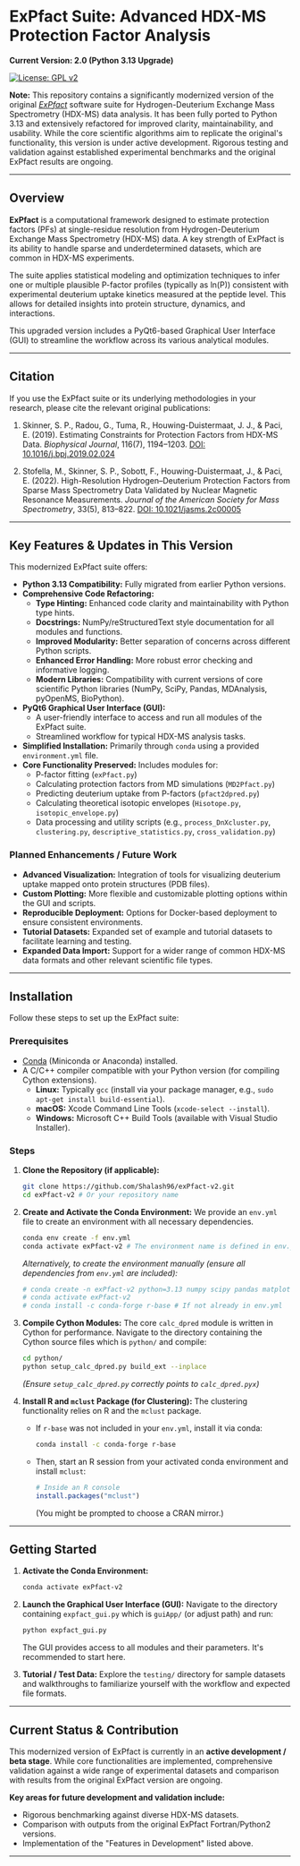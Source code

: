 # ExPfact Suite: Advanced HDX-MS Protection Factor Analysis

**Current Version: 2.0 (Python 3.13 Upgrade)**

[![License: GPL v2](https://img.shields.io/badge/License-GPL%20v2-blue.svg)](https://www.gnu.org/licenses/old-licenses/gpl-2.0.en.html)
<!-- Optional: Add build status, DOI, etc. badges here if applicable -->
<!-- e.g., [![DOI](https://zenodo.org/badge/DOI/your-zenodo-doi.svg)](https://doi.org/your-zenodo-doi) -->

**Note:** This repository contains a significantly modernized version of the original [*ExPfact*](https://github.com/pacilab/exPfact) software suite for Hydrogen-Deuterium Exchange Mass Spectrometry (HDX-MS) data analysis. It has been fully ported to Python 3.13 and extensively refactored for improved clarity, maintainability, and usability. While the core scientific algorithms aim to replicate the original's functionality, this version is under active development. Rigorous testing and validation against established experimental benchmarks and the original ExPfact results are ongoing.

---

## Overview

**ExPfact** is a computational framework designed to estimate protection factors (PFs) at single-residue resolution from Hydrogen-Deuterium Exchange Mass Spectrometry (HDX-MS) data. A key strength of ExPfact is its ability to handle sparse and underdetermined datasets, which are common in HDX-MS experiments.

The suite applies statistical modeling and optimization techniques to infer one or multiple plausible P-factor profiles (typically as ln(P)) consistent with experimental deuterium uptake kinetics measured at the peptide level. This allows for detailed insights into protein structure, dynamics, and interactions.

This upgraded version includes a PyQt6-based Graphical User Interface (GUI) to streamline the workflow across its various analytical modules.

---

## Citation

If you use the ExPfact suite or its underlying methodologies in your research, please cite the relevant original publications:

1.  Skinner, S. P., Radou, G., Tuma, R., Houwing-Duistermaat, J. J., & Paci, E. (2019). Estimating Constraints for Protection Factors from HDX-MS Data. *Biophysical Journal*, 116(7), 1194–1203.
    [DOI: 10.1016/j.bpj.2019.02.024](https://doi.org/10.1016/j.bpj.2019.02.024)

2.  Stofella, M., Skinner, S. P., Sobott, F., Houwing-Duistermaat, J., & Paci, E. (2022). High-Resolution Hydrogen–Deuterium Protection Factors from Sparse Mass Spectrometry Data Validated by Nuclear Magnetic Resonance Measurements. *Journal of the American Society for Mass Spectrometry*, 33(5), 813–822.
    [DOI: 10.1021/jasms.2c00005](https://pubs.acs.org/doi/full/10.1021/jasms.2c00005)

---

## Key Features & Updates in This Version

This modernized ExPfact suite offers:

*   **Python 3.13 Compatibility:** Fully migrated from earlier Python versions.
*   **Comprehensive Code Refactoring:**
    *   **Type Hinting:** Enhanced code clarity and maintainability with Python type hints.
    *   **Docstrings:** NumPy/reStructuredText style documentation for all modules and functions.
    *   **Improved Modularity:** Better separation of concerns across different Python scripts.
    *   **Enhanced Error Handling:** More robust error checking and informative logging.
    *   **Modern Libraries:** Compatibility with current versions of core scientific Python libraries (NumPy, SciPy, Pandas, MDAnalysis, pyOpenMS, BioPython).
*   **PyQt6 Graphical User Interface (GUI):**
    *   A user-friendly interface to access and run all modules of the ExPfact suite.
    *   Streamlined workflow for typical HDX-MS analysis tasks.
*   **Simplified Installation:** Primarily through `conda` using a provided `environment.yml` file.
*   **Core Functionality Preserved:** Includes modules for:
    *   P-factor fitting (`exPfact.py`)
    *   Calculating protection factors from MD simulations (`MD2Pfact.py`)
    *   Predicting deuterium uptake from P-factors (`pfact2dpred.py`)
    *   Calculating theoretical isotopic envelopes (`Hisotope.py`, `isotopic_envelope.py`)
    *   Data processing and utility scripts (e.g., `process_DnXcluster.py`, `clustering.py`, `descriptive_statistics.py`, `cross_validation.py`)

### Planned Enhancements / Future Work

*   **Advanced Visualization:** Integration of tools for visualizing deuterium uptake mapped onto protein structures (PDB files).
*   **Custom Plotting:** More flexible and customizable plotting options within the GUI and scripts.
*   **Reproducible Deployment:** Options for Docker-based deployment to ensure consistent environments.
*   **Tutorial Datasets:** Expanded set of example and tutorial datasets to facilitate learning and testing.
*   **Expanded Data Import:** Support for a wider range of common HDX-MS data formats and other relevant scientific file types.

---

## Installation

Follow these steps to set up the ExPfact suite:

### Prerequisites

*   [Conda](https://docs.conda.io/en/latest/miniconda.html) (Miniconda or Anaconda) installed.
*   A C/C++ compiler compatible with your Python version (for compiling Cython extensions).
    *   **Linux:** Typically `gcc` (install via your package manager, e.g., `sudo apt-get install build-essential`).
    *   **macOS:** Xcode Command Line Tools (`xcode-select --install`).
    *   **Windows:** Microsoft C++ Build Tools (available with Visual Studio Installer).

### Steps

1.  **Clone the Repository (if applicable):**
    ```bash
    git clone https://github.com/Shalash96/exPfact-v2.git
    cd exPfact-v2 # Or your repository name
    ```

2.  **Create and Activate the Conda Environment:**
    We provide an `env.yml` file to create an environment with all necessary dependencies.
    ```bash
    conda env create -f env.yml
    conda activate exPfact-v2 # The environment name is defined in env.yml
    ```
    *Alternatively, to create the environment manually (ensure all dependencies from `env.yml` are included):*
    ```bash
    # conda create -n exPfact-v2 python=3.13 numpy scipy pandas matplotlib mdanalysis pyopenms biopython pyqt6 cython
    # conda activate exPfact-v2
    # conda install -c conda-forge r-base # If not already in env.yml
    ```

3.  **Compile Cython Modules:**
    The core `calc_dpred` module is written in Cython for performance. Navigate to the directory containing the Cython source files which is `python/` and compile:
    ```bash
    cd python/
    python setup_calc_dpred.py build_ext --inplace
    ```
    *(Ensure `setup_calc_dpred.py` correctly points to `calc_dpred.pyx`)*

4.  **Install R and `mclust` Package (for Clustering):**
    The clustering functionality relies on R and the `mclust` package.
    *   If `r-base` was not included in your `env.yml`, install it via conda:
        ```bash
        conda install -c conda-forge r-base
        ```
    *   Then, start an R session from your activated conda environment and install `mclust`:
        ```R
        # Inside an R console
        install.packages("mclust")
        ```
        (You might be prompted to choose a CRAN mirror.)

---

## Getting Started

1.  **Activate the Conda Environment:**
    ```bash
    conda activate exPfact-v2
    ```

2.  **Launch the Graphical User Interface (GUI):**
    Navigate to the directory containing `expfact_gui.py` which is `guiApp/` (or adjust path) and run:
    ```bash
    python expfact_gui.py
    ```
    The GUI provides access to all modules and their parameters. It's recommended to start here.


3.  **Tutorial / Test Data:**
    Explore the `testing/` directory for sample datasets and walkthroughs to familiarize yourself with the workflow and expected file formats.

---

## Current Status & Contribution

This modernized version of ExPfact is currently in an **active development / beta stage**. While core functionalities are implemented, comprehensive validation against a wide range of experimental datasets and comparison with results from the original ExPfact version are ongoing.


**Key areas for future development and validation include:**
*   Rigorous benchmarking against diverse HDX-MS datasets.
*   Comparison with outputs from the original ExPfact Fortran/Python2 versions.
*   Implementation of the "Features in Development" listed above.

---
